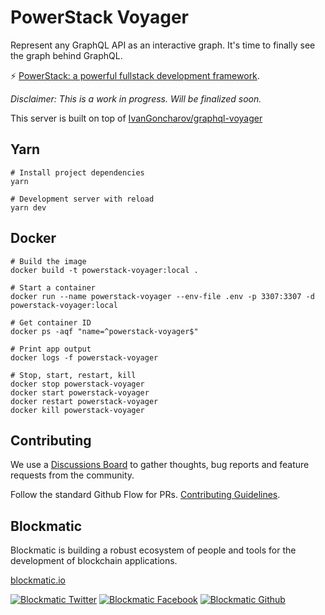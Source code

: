 # PowerStack Voyager

Represent any GraphQL API as an interactive graph. It's time to finally see the graph behind GraphQL.

⚡️ [PowerStack: a powerful fullstack development framework](https://powerstack.xyz).

_Disclaimer: This is a work in progress. Will be finalized soon._

This server is built on top of [IvanGoncharov/graphql-voyager](https://github.com/IvanGoncharov/graphql-voyager)

## Yarn

```
# Install project dependencies
yarn

# Development server with reload
yarn dev

```

## Docker

```
# Build the image
docker build -t powerstack-voyager:local .

# Start a container
docker run --name powerstack-voyager --env-file .env -p 3307:3307 -d powerstack-voyager:local

# Get container ID
docker ps -aqf "name=^powerstack-voyager$"

# Print app output
docker logs -f powerstack-voyager

# Stop, start, restart, kill
docker stop powerstack-voyager
docker start powerstack-voyager
docker restart powerstack-voyager
docker kill powerstack-voyager
```

## Contributing

We use a [Discussions Board](https://github.com/blockmatic/powerstack-docs/discussions/1) to gather thoughts, bug reports and feature requests from the community.

Follow the standard Github Flow for PRs. [Contributing Guidelines](https://docs.powerstack.xyz/powerstack/other-resources/contributing-guidelines).

## Blockmatic

Blockmatic is building a robust ecosystem of people and tools for the development of blockchain applications.

[blockmatic.io](https://blockmatic.io)

<!-- Please don't remove this: Grab your social icons from https://github.com/carlsednaoui/gitsocial -->

<!-- display the social media buttons in your README -->

[![Blockmatic Twitter][1.1]][1]
[![Blockmatic Facebook][2.1]][2]
[![Blockmatic Github][3.1]][3]

<!-- links to social media icons -->
<!-- no need to change these -->

<!-- icons with padding -->

[1.1]: http://i.imgur.com/tXSoThF.png 'twitter icon with padding'
[2.1]: http://i.imgur.com/P3YfQoD.png 'facebook icon with padding'
[3.1]: http://i.imgur.com/0o48UoR.png 'github icon with padding'

<!-- icons without padding -->

[1.2]: http://i.imgur.com/wWzX9uB.png 'twitter icon without padding'
[2.2]: http://i.imgur.com/fep1WsG.png 'facebook icon without padding'
[3.2]: http://i.imgur.com/9I6NRUm.png 'github icon without padding'

<!-- links to your social media accounts -->
<!-- update these accordingly -->

[1]: http://www.twitter.com/blockmatic_io
[2]: http://fb.me/blockmatic.io
[3]: http://www.github.com/blockmatic

<!-- Please don't remove this: Grab your social icons from https://github.com/carlsednaoui/gitsocial -->

